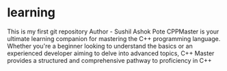 # learning
This is my first git repository 
Author - Sushil Ashok Pote
CPPMaster is your ultimate learning companion for mastering the C++ programming language. Whether you're a beginner looking to understand the basics or an experienced developer aiming to delve into advanced topics, C++ Master provides a structured and comprehensive pathway to proficiency in C++
